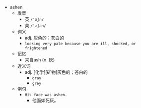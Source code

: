 - ashen
  - 发音
    - 英 `/'æʃn/`
    - 美 `/'æʃən/`
  - 词义
    - adj. 灰色的；苍白的
    - `looking very pale because you are ill, shocked, or frightened`
  - 记忆
    - 来自ash (n. 灰)
  - 近义词
    - adj. [化学][矿物]灰色的；苍白的
      - `gray`
      - `grey`
  - 例句
    - `His face was ashen.`
      - 他面如死灰。

